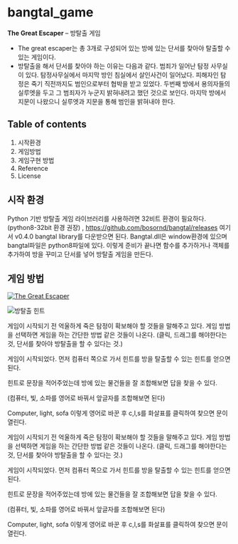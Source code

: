 # bangtal_game

**The Great Escaper** – 방탈출 게임
-	The great escaper는 총 3개로 구성되어 있는 방에 있는 단서를 찾아야 탈출할 수 있는 게임이다.
-	방탈출을 해서 단서를 찾아야 하는 이유는 다음과 같다.
범죄가 일어난 탐정 사무실이 있다. 탐정사무실에서 마지막 방인 침실에서 살인사건이 일어났다. 피해자인 탐정은 죽기 직전까지도 범인으로부터 협박을 받고 있었다.
두번째 방에서 용의자들의 실루엣을 두고 그 범죄자가 누군지 밝혀내려고 했던 것으로 보인다. 마지막 방에서 지문이 나왔으니 실루엣과 지문을 통해 범인을 밝혀내야 한다. 
## Table of contents	
1.	시작환경
2.	게임방법
3.	게임구현 방법
4.	Reference
5.	License
## 시작 환경
Python 기반 방탈출 게임 라이브러리를 사용하려면 32비트 환경이 필요하다. (python8-32bit 환경 권장) , https://github.com/bosornd/bangtal/releases 여기서 v0.4.0 bangtal library를 다운받으면 된다. Bangtal.dll은 window환경에 있으며 bangtal파일은 python8파일에 있다. 이렇게 준비가 끝나면 함수를 추가하거나 객체를 추가하여 방을 꾸미고 단서를 넣어 방탈출 게임을 만든다.

## 게임 방법


[![The Great Escaper](https://img.youtube.com/vi/10o4dw1W-zs/0.jpg)](https://youtu.be/10o4dw1W-zs)


 
![방탈출 힌트](images//그림1.png)

 
게임이 시작되기 전 억울하게 죽은 탐정이 확보해야 할 것들을 말해주고 있다. 
게임 방법을 선택하면 게임을 하는 간단한 방법 같은 것들이 나온다. (클릭, 드래그를 해야한다는 것, 단서를 찾아야 방탈출을 할 수 있다는 것.) 
 
게임이 시작되었다. 먼저 컴퓨터 쪽으로 가서 힌트를 방을 탈출할 수 있는 힌트를 얻으면 된다.
 
힌트로 문장을 적어주었는데 방에 있는 물건들을 잘 조합해보면 답을 찾을 수 있다. 

 
(컴퓨터, 빛, 소파를 영어로 바꿔서 앞글자를 조합해보면 된다)

 
Computer, light, sofa 이렇게 영어로 바꾼 후 c,l,s를 화살표를 클릭하여 찾으면 문이 열린다. 

 

 

 
게임이 시작되기 전 억울하게 죽은 탐정이 확보해야 할 것들을 말해주고 있다. 
게임 방법을 선택하면 게임을 하는 간단한 방법 같은 것들이 나온다. (클릭, 드래그를 해야한다는 것, 단서를 찾아야 방탈출을 할 수 있다는 것.) 
 
게임이 시작되었다. 먼저 컴퓨터 쪽으로 가서 힌트를 방을 탈출할 수 있는 힌트를 얻으면 된다.
 
힌트로 문장을 적어주었는데 방에 있는 물건들을 잘 조합해보면 답을 찾을 수 있다. 

 
(컴퓨터, 빛, 소파를 영어로 바꿔서 앞글자를 조합해보면 된다)

 
Computer, light, sofa 이렇게 영어로 바꾼 후 c,l,s를 화살표를 클릭하여 찾으면 문이 열린다. 
